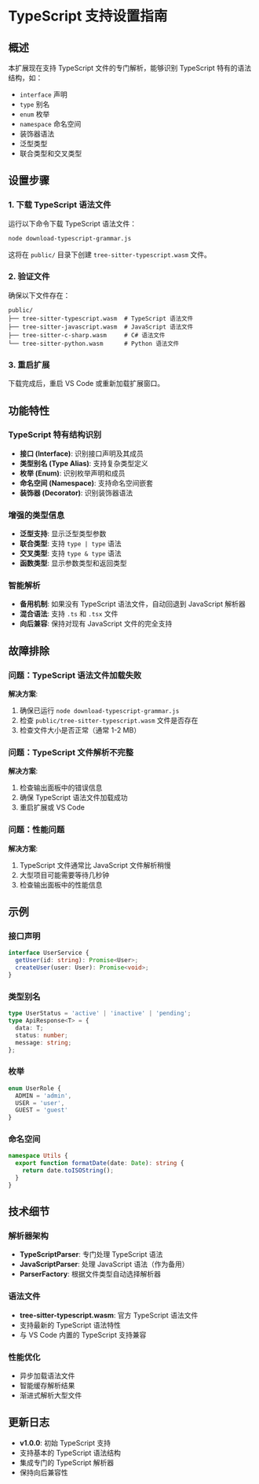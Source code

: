 # TypeScript 支持设置指南

## 概述

本扩展现在支持 TypeScript 文件的专门解析，能够识别 TypeScript 特有的语法结构，如：
- `interface` 声明
- `type` 别名
- `enum` 枚举
- `namespace` 命名空间
- 装饰器语法
- 泛型类型
- 联合类型和交叉类型

## 设置步骤

### 1. 下载 TypeScript 语法文件

运行以下命令下载 TypeScript 语法文件：

```bash
node download-typescript-grammar.js
```

这将在 `public/` 目录下创建 `tree-sitter-typescript.wasm` 文件。

### 2. 验证文件

确保以下文件存在：
```
public/
├── tree-sitter-typescript.wasm  # TypeScript 语法文件
├── tree-sitter-javascript.wasm  # JavaScript 语法文件
├── tree-sitter-c-sharp.wasm     # C# 语法文件
└── tree-sitter-python.wasm      # Python 语法文件
```

### 3. 重启扩展

下载完成后，重启 VS Code 或重新加载扩展窗口。

## 功能特性

### TypeScript 特有结构识别

- **接口 (Interface)**: 识别接口声明及其成员
- **类型别名 (Type Alias)**: 支持复杂类型定义
- **枚举 (Enum)**: 识别枚举声明和成员
- **命名空间 (Namespace)**: 支持命名空间嵌套
- **装饰器 (Decorator)**: 识别装饰器语法

### 增强的类型信息

- **泛型支持**: 显示泛型类型参数
- **联合类型**: 支持 `type | type` 语法
- **交叉类型**: 支持 `type & type` 语法
- **函数类型**: 显示参数类型和返回类型

### 智能解析

- **备用机制**: 如果没有 TypeScript 语法文件，自动回退到 JavaScript 解析器
- **混合语法**: 支持 `.ts` 和 `.tsx` 文件
- **向后兼容**: 保持对现有 JavaScript 文件的完全支持

## 故障排除

### 问题：TypeScript 语法文件加载失败

**解决方案**:
1. 确保已运行 `node download-typescript-grammar.js`
2. 检查 `public/tree-sitter-typescript.wasm` 文件是否存在
3. 检查文件大小是否正常（通常 1-2 MB）

### 问题：TypeScript 文件解析不完整

**解决方案**:
1. 检查输出面板中的错误信息
2. 确保 TypeScript 语法文件加载成功
3. 重启扩展或 VS Code

### 问题：性能问题

**解决方案**:
1. TypeScript 文件通常比 JavaScript 文件解析稍慢
2. 大型项目可能需要等待几秒钟
3. 检查输出面板中的性能信息

## 示例

### 接口声明
```typescript
interface UserService {
  getUser(id: string): Promise<User>;
  createUser(user: User): Promise<void>;
}
```

### 类型别名
```typescript
type UserStatus = 'active' | 'inactive' | 'pending';
type ApiResponse<T> = {
  data: T;
  status: number;
  message: string;
};
```

### 枚举
```typescript
enum UserRole {
  ADMIN = 'admin',
  USER = 'user',
  GUEST = 'guest'
}
```

### 命名空间
```typescript
namespace Utils {
  export function formatDate(date: Date): string {
    return date.toISOString();
  }
}
```

## 技术细节

### 解析器架构

- **TypeScriptParser**: 专门处理 TypeScript 语法
- **JavaScriptParser**: 处理 JavaScript 语法（作为备用）
- **ParserFactory**: 根据文件类型自动选择解析器

### 语法文件

- **tree-sitter-typescript.wasm**: 官方 TypeScript 语法文件
- 支持最新的 TypeScript 语法特性
- 与 VS Code 内置的 TypeScript 支持兼容

### 性能优化

- 异步加载语法文件
- 智能缓存解析结果
- 渐进式解析大型文件

## 更新日志

- **v1.0.0**: 初始 TypeScript 支持
- 支持基本的 TypeScript 语法结构
- 集成专门的 TypeScript 解析器
- 保持向后兼容性 
